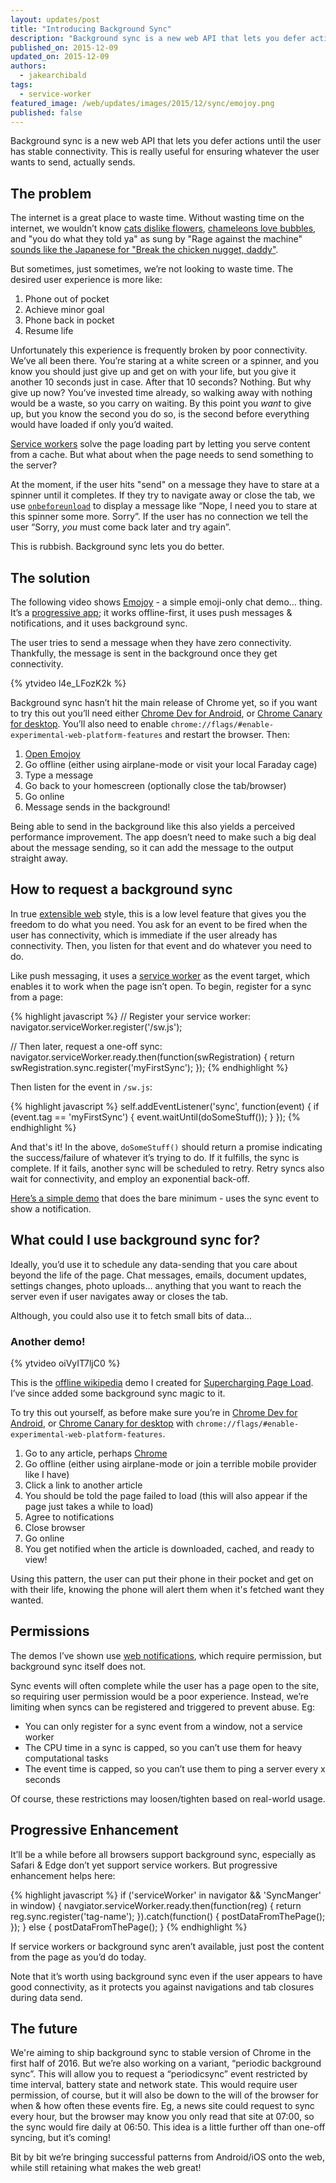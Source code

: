 ```yaml
---
layout: updates/post
title: "Introducing Background Sync"
description: "Background sync is a new web API that lets you defer actions until the user has stable connectivity. This is really useful for ensuring whatever the user wants to send, actually sends."
published_on: 2015-12-09
updated_on: 2015-12-09
authors:
  - jakearchibald
tags:
  - service-worker
featured_image: /web/updates/images/2015/12/sync/emojoy.png
published: false
---
```


<p class="intro">Background sync is a new web API that lets you defer actions until the user has stable connectivity. This is really useful for ensuring whatever the user wants to send, actually sends.</p>

## The problem

The internet is a great place to waste time. Without wasting time on the internet, we wouldn’t know <a href="https://www.youtube.com/watch?v=-Z4jx5VMw8M">cats dislike flowers</a>, <a href="https://www.youtube.com/watch?v=PrjkqW37n_k">chameleons love bubbles</a>, and "you do what they told ya" as sung by "Rage against the machine" <a href="https://youtu.be/W4BzJm4-Wo0?t=14s">sounds like the Japanese for "Break the chicken nugget, daddy"</a>.

But sometimes, just sometimes, we’re not looking to waste time. The desired user experience is more like:

1. Phone out of pocket
1. Achieve minor goal
1. Phone back in pocket
1. Resume life

Unfortunately this experience is frequently broken by poor connectivity. We’ve all been there. You’re staring at a white screen or a spinner, and you know you should just give up and get on with your life, but you give it another 10 seconds just in case. After that 10 seconds? Nothing. But why give up now? You’ve invested time already, so walking away with nothing would be a waste, so you carry on waiting. By this point you *want* to give up, but you know the second you do so, is the second before everything would have loaded if only you’d waited.

[Service workers](/web/updates/2015/11/app-shell) solve the page loading part by letting you serve content from a cache. But what about when the page needs to send something to the server?

At the moment, if the user hits "send" on a message they have to stare at a spinner until it completes. If they try to navigate away or close the tab, we use [`onbeforeunload`](https://developer.mozilla.org/en-US/docs/Web/API/WindowEventHandlers/onbeforeunload) to display a message like “Nope, I need you to stare at this spinner some more. Sorry”. If the user has no connection we tell the user “Sorry, *you* must come back later and try again”.

This is rubbish. Background sync lets you do better.

## The solution

The following video shows [Emojoy](https://jakearchibald-gcm.appspot.com) - a simple emoji-only chat demo… thing. It’s a [progressive app](https://infrequently.org/2015/06/progressive-apps-escaping-tabs-without-losing-our-soul/); it works offline-first, it uses push messages & notifications, and it uses background sync.

The user tries to send a message when they have zero connectivity. Thankfully, the message is sent in the background once they get connectivity.

{% ytvideo l4e_LFozK2k %}

Background sync hasn’t hit the main release of Chrome yet, so if you want to try this out you’ll need either [Chrome Dev for Android](https://play.google.com/store/apps/details?id=com.chrome.dev&hl=en), or [Chrome Canary for desktop](https://www.google.com/chrome/browser/canary.html). You’ll also need to enable `chrome://flags/#enable-experimental-web-platform-features` and restart the browser. Then:

1. [Open Emojoy](https://jakearchibald-gcm.appspot.com)
1. Go offline (either using airplane-mode or visit your local Faraday cage)
1. Type a message
1. Go back to your homescreen (optionally close the tab/browser)
1. Go online
1. Message sends in the background!

Being able to send in the background like this also yields a perceived performance improvement. The app doesn’t need to make such a big deal about the message sending, so it can add the message to the output straight away.

## How to request a background sync

In true [extensible web](https://extensiblewebmanifesto.org/) style, this is a low level feature that gives you the freedom to do what you need. You ask for an event to be fired when the user has connectivity, which is immediate if the user already has connectivity. Then, you listen for that event and do whatever you need to do.

Like push messaging, it uses a [service worker](http://www.html5rocks.com/en/tutorials/service-worker/introduction/) as the event target, which enables it to work when the page isn’t open. To begin, register for a sync from a page:

{% highlight javascript %}
// Register your service worker:
navigator.serviceWorker.register('/sw.js');

// Then later, request a one-off sync:
navigator.serviceWorker.ready.then(function(swRegistration) {
  return swRegistration.sync.register('myFirstSync');
});
{% endhighlight %}

Then listen for the event in `/sw.js`:

{% highlight javascript %}
self.addEventListener('sync', function(event) {
  if (event.tag == 'myFirstSync') {
    event.waitUntil(doSomeStuff());
  }
});
{% endhighlight %}

And that's it! In the above, `doSomeStuff()` should return a promise indicating the success/failure of whatever it’s trying to do. If it fulfills, the sync is complete. If it fails, another sync will be scheduled to retry. Retry syncs also wait for connectivity, and employ an exponential back-off.

[Here’s a simple demo](https://jakearchibald.github.io/isserviceworkerready/demos/sync/) that does the bare minimum - uses the sync event to show a notification.

## What could I use background sync for?

Ideally, you’d use it to schedule any data-sending that you care about beyond the life of the page. Chat messages, emails, document updates, settings changes, photo uploads… anything that you want to reach the server even if user navigates away or closes the tab.

Although, you could also use it to fetch small bits of data…

### Another demo!

{% ytvideo oiVyIT7ljC0 %}

This is the [offline wikipedia](https://wiki-offline.jakearchibald.com/) demo I created for [Supercharging Page Load](https://www.youtube.com/watch?v=d5_6yHixpsQ). I’ve since added some background sync magic to it.

To try this out yourself, as before make sure you’re in [Chrome Dev for Android](https://play.google.com/store/apps/details?id=com.chrome.dev&hl=en), or [Chrome Canary for desktop](https://www.google.com/chrome/browser/canary.html) with `chrome://flags/#enable-experimental-web-platform-features`.

1. Go to any article, perhaps [Chrome](https://wiki-offline.jakearchibald.com/wiki/Google_Chrome)
1. Go offline (either using airplane-mode or join a terrible mobile provider like I have)
1. Click a link to another article
1. You should be told the page failed to load (this will also appear if the page just takes a while to load)
1. Agree to notifications
1. Close browser
1. Go online
1. You get notified when the article is downloaded, cached, and ready to view!

Using this pattern, the user can put their phone in their pocket and get on with their life, knowing the phone will alert them when it's fetched want they wanted.

## Permissions

The demos I’ve shown use [web notifications](https://notifications.spec.whatwg.org/), which require permission, but background sync itself does not.

Sync events will often complete while the user has a page open to the site, so requiring user permission would be a poor experience. Instead, we’re limiting when syncs can be registered and triggered to prevent abuse. Eg:

* You can only register for a sync event from a window, not a service worker
* The CPU time in a sync is capped, so you can’t use them for heavy computational tasks
* The event time is capped, so you can’t use them to ping a server every x seconds

Of course, these restrictions may loosen/tighten based on real-world usage.

## Progressive Enhancement

It’ll be a while before all browsers support background sync, especially as Safari & Edge don’t yet support service workers. But progressive enhancement helps here:

{% highlight javascript %}
if ('serviceWorker' in navigator && 'SyncManger' in window) {
  navgiator.serviceWorker.ready.then(function(reg) {
    return reg.sync.register('tag-name');
  }).catch(function() {
    postDataFromThePage();
  });
} else {
  postDataFromThePage();
}
{% endhighlight %}

If service workers or background sync aren’t available, just post the content from the page as you’d do today.

Note that it’s worth using background sync even if the user appears to have good connectivity, as it protects you against navigations and tab closures during data send.

## The future

We're aiming to ship background sync to stable version of Chrome in the first half of 2016. But we’re also working on a variant, “periodic background sync”. This will allow you to request a “periodicsync” event restricted by time interval, battery state and network state. This would require user permission, of course, but it will also be down to the will of the browser for when & how often these events fire. Eg, a news site could request to sync every hour, but the browser may know you only read that site at 07:00, so the sync would fire daily at 06:50. This idea is a little further off than one-off syncing, but it’s coming!

Bit by bit we’re bringing successful patterns from Android/iOS onto the web, while still retaining what makes the web great!